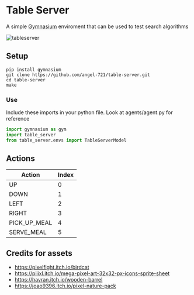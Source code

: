 # Table Server
A simple [Gymnasium](https://gymnasium.farama.org/) enviroment that can be used to test search algorithms

![tableserver](https://github.com/angel-721/table-server/assets/75283919/00dc2995-8d08-4762-8789-ca51f3bd8bd1)


## Setup
```
pip install gymnasium
git clone https://github.com/angel-721/table-server.git
cd table-server
make
```

### Use
Include these imports in your python file. Look at agents/agent.py for reference
``` python
import gymnasium as gym
import table_server
from table_server.envs import TableServerModel
```

## Actions
| Action         | Index |
|----------------|-------|
| UP             | 0     |
| DOWN           | 1     |
| LEFT           | 2     |
| RIGHT          | 3     |
| PICK_UP_MEAL   | 4     |
| SERVE_MEAL     | 5     |



## Credits for assets
- https://pixelfight.itch.io/birdcat
- https://piiixl.itch.io/mega-pixel-art-32x32-px-icons-sprite-sheet
- https://havran.itch.io/wooden-barrel
- https://joao9396.itch.io/pixel-nature-pack
